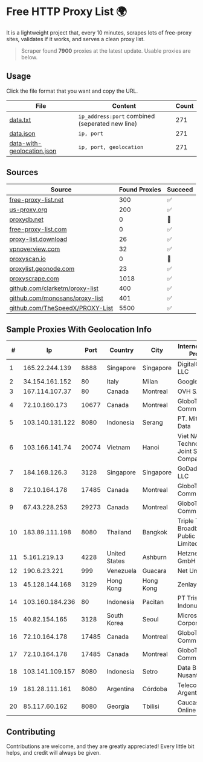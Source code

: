 
# Free HTTP Proxy List 🌍

It is a lightweight project that, every 10 minutes, scrapes lots of free-proxy sites, validates if it works, and serves a clean proxy list.


> Scraper found **7900** proxies at the latest update. Usable proxies are below.

## Usage

Click the file format that you want and copy the URL.


|File|Content|Count|
|----|-------|-----|
|[data.txt](https://raw.githubusercontent.com/themiralay/Proxy-List-World/master/data.txt)|`ip_address:port` combined (seperated new line)|271|
|[data.json](https://raw.githubusercontent.com/themiralay/Proxy-List-World/master/data.json)|`ip, port`|271|
|[data-with-geolocation.json](https://raw.githubusercontent.com/themiralay/Proxy-List-World/master/data-with-geolocation.json)|`ip, port, geolocation`|271|

## Sources

|Source|Found Proxies|Succeed|
|------|-------------|-------|
|[free-proxy-list.net](https://free-proxy-list.net)|300|✅|
|[us-proxy.org](https://www.us-proxy.org)|200|✅|
|[proxydb.net](http://proxydb.net)|0|🚫|
|[free-proxy-list.com](https://free-proxy-list.com/?page=&port=&type%5B%5D=http&type%5B%5D=https&up_time=0&search=Search)|0|✅|
|[proxy-list.download](https://www.proxy-list.download/HTTP)|26|✅|
|[vpnoverview.com](https://vpnoverview.com/privacy/anonymous-browsing/free-proxy-servers)|32|✅|
|[proxyscan.io](https://www.proxyscan.io)|0|🚫|
|[proxylist.geonode.com](https://proxylist.geonode.com/api/proxy-list?limit=300&page=1&sort_by=lastChecked&sort_type=desc&protocols=http,https)|23|✅|
|[proxyscrape.com](https://api.proxyscrape.com/v2/?request=displayproxies&protocol=http&timeout=10000&country=all&ssl=all&anonymity=all)|1018|✅|
|[github.com/clarketm/proxy-list](https://raw.githubusercontent.com/clarketm/proxy-list/master/proxy-list-raw.txt)|400|✅|
|[github.com/monosans/proxy-list](https://raw.githubusercontent.com/monosans/proxy-list/main/proxies/http.txt)|401|✅|
|[github.com/TheSpeedX/PROXY-List](https://raw.githubusercontent.com/TheSpeedX/PROXY-List/master/http.txt)|5500|✅|


## Sample Proxies With Geolocation Info

|#|Ip|Port|Country|City|Internet Service Provider|
|-|--|----|-------|----|-------------------------|
|1|165.22.244.139|8888|Singapore|Singapore|DigitalOcean, LLC|
|2|34.154.161.152|80|Italy|Milan|Google LLC|
|3|167.114.107.37|80|Canada|Montreal|OVH SAS|
|4|72.10.160.173|10677|Canada|Montreal|GloboTech Communications|
|5|103.140.131.122|8080|Indonesia|Serang|PT. Mitra Media Data|
|6|103.166.141.74|20074|Vietnam|Hanoi|Viet NAM Cloud Technology Joint Stock Company|
|7|184.168.126.3|3128|Singapore|Singapore|GoDaddy.com, LLC|
|8|72.10.164.178|17485|Canada|Montreal|GloboTech Communications|
|9|67.43.228.253|29273|Canada|Montreal|GloboTech Communications|
|10|183.89.111.198|8080|Thailand|Bangkok|Triple T Broadband Public Company Limited|
|11|5.161.219.13|4228|United States|Ashburn|Hetzner Online GmbH|
|12|190.6.23.221|999|Venezuela|Guacara|Net Uno|
|13|45.128.144.168|3129|Hong Kong|Hong Kong|Zenlayer Inc|
|14|103.160.184.236|80|Indonesia|Pacitan|PT Trisari Data Indonusa|
|15|40.82.154.165|3128|South Korea|Seoul|Microsoft Corporation|
|16|72.10.164.178|17485|Canada|Montreal|GloboTech Communications|
|17|72.10.164.178|17485|Canada|Montreal|GloboTech Communications|
|18|103.141.109.157|8080|Indonesia|Setro|Data Buana Nusantara|
|19|181.28.111.161|8080|Argentina|Córdoba|Telecom Argentina S.A|
|20|85.117.60.162|8080|Georgia|Tbilisi|Caucasus Online Ltd.|



## Contributing

Contributions are welcome, and they are greatly appreciated! Every
little bit helps, and credit will always be given.

